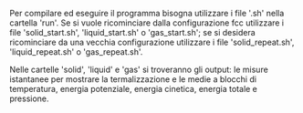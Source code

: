 Per compilare ed eseguire il programma bisogna utilizzare i file '.sh' nella cartella 'run'. Se si vuole ricominciare dalla configurazione fcc utilizzare i file 'solid_start.sh', 'liquid_start.sh' o 'gas_start.sh'; se si desidera ricominciare da una vecchia configurazione utilizzare i file 'solid_repeat.sh', 'liquid_repeat.sh' o 'gas_repeat.sh'. 

Nelle cartelle 'solid', 'liquid' e 'gas' si troveranno gli output: le misure istantanee per mostrare la termalizzazione e le medie a blocchi di temperatura, energia potenziale, energia cinetica, energia totale e pressione.